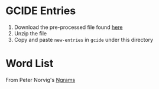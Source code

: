 # GCIDE Entries

1. Download the pre-processed file found [here](http://rali.iro.umontreal.ca/GCIDE/)
2. Unzip the file
3. Copy and paste `new-entries` in `gcide` under this directory

# Word List

From Peter Norvig's [Ngrams](http://norvig.com/ngrams/)
